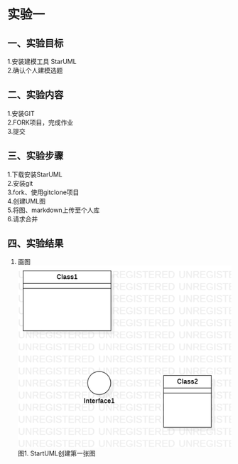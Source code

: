 # 实验一

## 一、实验目标

1.安装建模工具 StarUML  
2.确认个人建模选题  

## 二、实验内容

1.安装GIT  
2.FORK项目，完成作业  
3.提交

## 三、实验步骤

1.下载安装StarUML  
2.安装git  
3.fork、使用gitclone项目  
4.创建UML图  
5.将图、markdown上传至个人库  
6.请求合并

## 四、实验结果

1. 画图  
![第一个UML图片](./model1.png)  
图1. StartUML创建第一张图
